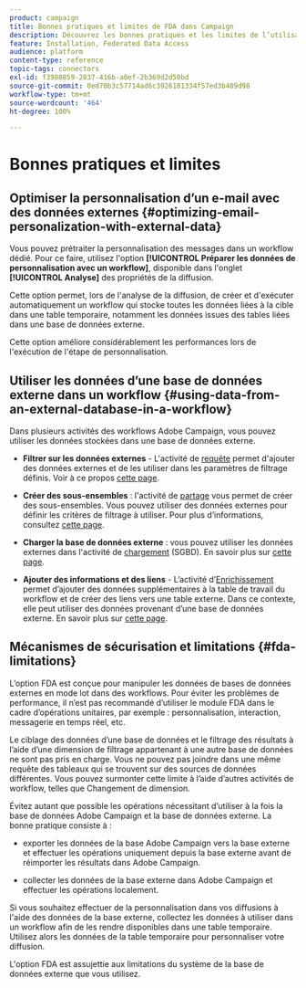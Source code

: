 ```yaml
---
product: campaign
title: Bonnes pratiques et limites de FDA dans Campaign
description: Découvrez les bonnes pratiques et les limites de l’utilisation d’une base de données externe (FDA)
feature: Installation, Federated Data Access
audience: platform
content-type: reference
topic-tags: connectors
exl-id: f3980859-2837-416b-a0ef-2b369d2d50bd
source-git-commit: 0ed70b3c57714ad6c3926181334f57ed3b409d98
workflow-type: tm+mt
source-wordcount: '464'
ht-degree: 100%

---
```


# Bonnes pratiques et limites



## Optimiser la personnalisation d’un e-mail avec des données externes {#optimizing-email-personalization-with-external-data}

Vous pouvez prétraiter la personnalisation des messages dans un workflow dédié. Pour ce faire, utilisez l&#39;option **[!UICONTROL Préparer les données de personnalisation avec un workflow]**, disponible dans l&#39;onglet **[!UICONTROL Analyse]** des propriétés de la diffusion.

Cette option permet, lors de l&#39;analyse de la diffusion, de créer et d&#39;exécuter automatiquement un workflow qui stocke toutes les données liées à la cible dans une table temporaire, notamment les données issues des tables liées dans une base de données externe.

Cette option améliore considérablement les performances lors de l&#39;exécution de l&#39;étape de personnalisation.

## Utiliser les données d’une base de données externe dans un workflow {#using-data-from-an-external-database-in-a-workflow}

Dans plusieurs activités des workflows Adobe Campaign, vous pouvez utiliser les données stockées dans une base de données externe.

* **Filtrer sur les données externes** - L&#39;activité de [requête](../../workflow/using/targeting-data.md#selecting-data) permet d&#39;ajouter des données externes et de les utiliser dans les paramètres de filtrage définis. Voir à ce propos [cette page](../../workflow/using/targeting-data.md#selecting-data).

* **Créer des sous-ensembles** : l&#39;activité de [partage](../../workflow/using/split.md) vous permet de créer des sous-ensembles. Vous pouvez utiliser des données externes pour définir les critères de filtrage à utiliser. Pour plus d’informations, consultez [cette page](../../workflow/using/split.md).

* **Charger la base de données externe** : vous pouvez utiliser les données externes dans l&#39;activité de [chargement](../../workflow/using/data-loading-rdbms.md) (SGBD). En savoir plus sur [cette page](../../workflow/using/data-loading-rdbms.md).

* **Ajouter des informations et des liens** - L’activité d’[Enrichissement](../../workflow/using/enrichment.md) permet d’ajouter des données supplémentaires à la table de travail du workflow et de créer des liens vers une table externe. Dans ce contexte, elle peut utiliser des données provenant d’une base de données externe. En savoir plus sur [cette page](../../workflow/using/enrichment.md).

## Mécanismes de sécurisation et limitations {#fda-limitations}

L’option FDA est conçue pour manipuler les données de bases de données externes en mode lot dans des workflows. Pour éviter les problèmes de performance, il n’est pas recommandé d’utiliser le module FDA dans le cadre d’opérations unitaires, par exemple : personnalisation, interaction, messagerie en temps réel, etc.

Le ciblage des données d’une base de données et le filtrage des résultats à l’aide d’une dimension de filtrage appartenant à une autre base de données ne sont pas pris en charge. Vous ne pouvez pas joindre dans une même requête des tableaux qui se trouvent sur des sources de données différentes. Vous pouvez surmonter cette limite à l’aide d’autres activités de workflow, telles que Changement de dimension.

Évitez autant que possible les opérations nécessitant d’utiliser à la fois la base de données Adobe Campaign et la base de données externe. La bonne pratique consiste à :

* exporter les données de la base Adobe Campaign vers la base externe et effectuer les opérations uniquement depuis la base externe avant de réimporter les résultats dans Adobe Campaign.

* collecter les données de la base externe dans Adobe Campaign et effectuer les opérations localement.

Si vous souhaitez effectuer de la personnalisation dans vos diffusions à l&#39;aide des données de la base externe, collectez les données à utiliser dans un workflow afin de les rendre disponibles dans une table temporaire. Utilisez alors les données de la table temporaire pour personnaliser votre diffusion.

L&#39;option FDA est assujettie aux limitations du système de la base de données externe que vous utilisez.
